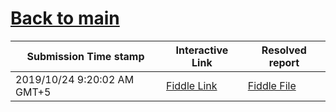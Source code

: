 # [Back to main](https://github.com/glaghari/database-assignement-2019)
|Submission Time stamp          | Interactive Link                                                                              | Resolved report                                                                              |
| ----------------------------- | --------------------------------------------------------------------------------------------- | -------------------------------------------------------------------------------------------- |
| 2019/10/24 9:20:02 AM GMT+5 | [Fiddle Link](https://dbfiddle.uk/?rdbms=oracle_11.2&fiddle=d363be0e17b54c22b1898e73be00780b) | [Fiddle File](processed/csm-14/d363be0e17b54c22b1898e73be00780b.md) |
